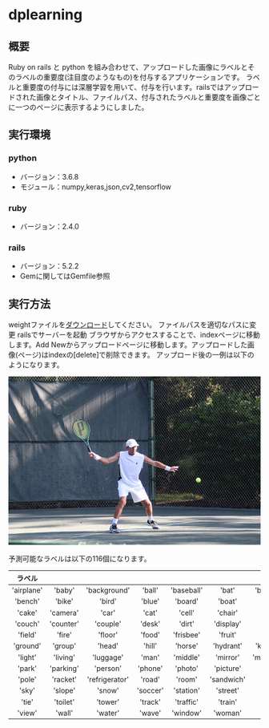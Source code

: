 # dplearning
## 概要
Ruby on rails と python を組み合わせて、アップロードした画像にラベルとそのラベルの重要度(注目度のようなもの)を付与するアプリケーションです。
ラベルと重要度の付与には深層学習を用いて、付与を行います。railsではアップロードされた画像とタイトル、ファイルパス、付与されたラベルと重要度を画像ごとに一つのページに表示するようにしました。

## 実行環境
### python
* バージョン：3.6.8
* モジュール：numpy,keras,json,cv2,tensorflow
### ruby
* バージョン：2.4.0
### rails
* バージョン：5.2.2
* Gemに関してはGemfile参照

## 実行方法
weightファイルを[ダウンロード](https://drive.google.com/file/d/1e-MB1mM2pUmNqaE5kF1tc99so7H3iFi_/view?usp=sharing)してください。
ファイルパスを適切なパスに変更
railsでサーバーを起動
ブラウザからアクセスすることで、indexページに移動します。Add Newからアップロードページに移動します。アップロードした画像(ページ)はindexの[delete]で削除できます。
アップロード後の一例は以下のようになります。

![](https://github.com/yuyasugiyama/rails_and_python/blob/master/COCO_val2014_000000311435.jpg)

予測可能なラベルは以下の116個になります。

|ラベル|　|　|　|　|　|　|　|　|　|
|:---:|:---:|:---:|:---:|:---:|:---:|:---:|:---:|:---:|:---:|
|'airplane'|'baby'|'background'|'ball'|'baseball'|'bat'|'bathroom'|'beach'|'bear'|'bed'|
|'bench'|'bike'|'bird'|'blue'|'board'|'boat'|'bowl'|'boy'|'building'|'bus'|
|'cake'|'camera'|'car'|'cat'|'cell'|'chair'|'child'|'city'|'clock'|'computer'|
|'couch'|'counter'|'couple'|'desk'|'dirt'|'display'|'dog'|'elephant'|'fence'|
|'field'|'fire'|'floor'|'food'|'frisbee'|'fruit'|'giraffe'|'girl'|'glass'|'grass'|
|'ground'|'group'|'head'|'hill'|'horse'|'hydrant'|'keyboard'|'kitchen'|'kite'|'laptop'|
|'light'|'living'|'luggage'|'man'|'middle'|'mirror'|'motorcycle'|'mountain'|'ocean'|'orange'|
|'park'|'parking'|'person'|'phone'|'photo'|'picture'|'pizza'|'plane'|'plate'|'player'|
|'pole'|'racket'|'refrigerator'|'road'|'room'|'sandwich'|'shirt'|'sidewalk'|'sink'|'skateboard'|
|'sky'|'slope'|'snow'|'soccer'|'station'|'street'|'suit'|'surfboard'|'table'|'tennis'|
|'tie'|'toilet'|'tower'|'track'|'traffic'|'train'|'tree'|'truck'|'umbrella'|'vase'|
|'view'|'wall'|'water'|'wave'|'window'|'woman'|'zebra'||||
